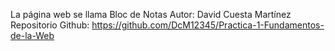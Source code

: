 La página web se llama Bloc de Notas
Autor: David Cuesta Martínez
Repositorio Github:
https://github.com/DcM12345/Practica-1-Fundamentos-de-la-Web